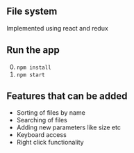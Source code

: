 ## File system
Implemented using react and redux

## Run the app

0. ```npm install```
0. ```npm start```

## Features that can be added
* Sorting of files by name
* Searching of files
* Adding new parameters like size etc
* Keyboard access
* Right click functionality
